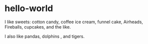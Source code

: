 # hello-world


I like sweets: cotton candy, coffee ice cream, funnel cake, Airheads, Fireballs, cupcakes, and the like.

I also like pandas, dolphins , and tigers. 
